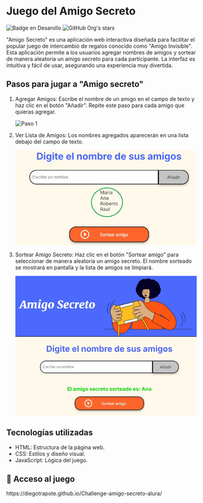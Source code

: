 <h1>Juego del Amigo Secreto</h1>

![Badge en Desarollo](https://img.shields.io/badge/STATUS-EN%20DESAROLLO-green)
![GitHub Org's stars](https://img.shields.io/github/stars/camilafernanda?style=social)

"Amigo Secreto" es una aplicación web interactiva diseñada para facilitar el popular juego de intercambio de regalos conocido como "Amigo Invisible". Esta aplicación permite a los usuarios agregar nombres de amigos y sortear de manera aleatoria un amigo secreto para cada participante. La interfaz es intuitiva y fácil de usar, asegurando una experiencia muy divertida.
<h2>Pasos para jugar a "Amigo secreto"</h2>
<ol>
  <li>Agregar Amigos: Escribe el nombre de un amigo en el campo de texto y haz clic en el botón "Añadir". Repite este paso para cada amigo que quieras agregar.</li>
  
  ![Paso 1](https://github.com/user-attachments/assets/f77d9218-d2ff-412e-9ad6-d4454ec218fd)
  
  <li>Ver Lista de Amigos: Los nombres agregados aparecerán en una lista debajo del campo de texto.</li>

  ![Paso 2](https://github.com/DiegoTrapote/Challenge-amigo-secreto-alura/blob/main/assets/2.jpg?raw=true)
  
  <li>Sortear Amigo Secreto: Haz clic en el botón "Sortear amigo" para seleccionar de manera aleatoria un amigo secreto. El nombre sorteado se mostrará en pantalla y la lista de amigos se limpiará.</li>

![Paso 3](https://github.com/DiegoTrapote/Challenge-amigo-secreto-alura/blob/main/assets/3.jpg?raw=true)
  
</ol>
<h2>Tecnologías utilizadas</h2>
<ul>
  <li> HTML: Estructura de la página web.</li>
  <li> CSS: Estilos y diseño visual.</li>
  <li>JavaScript: Lógica del juego. </li>
</ul>
<h2>📁 Acceso al juego</h2>
https://diegotrapote.github.io/Challenge-amigo-secreto-alura/
